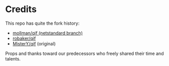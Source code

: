 # Credits

This repo has quite the fork history:

- [mollman/qif (netstandard branch)](https://github.com/mollman/qif/tree/netstandard)
- [robaker/qif](https://github.com/robaker/qif)
- [MisterY/qif](https://github.com/MisterY/qif) (original)

Props and thanks toward our predecessors who freely shared their time and talents.
